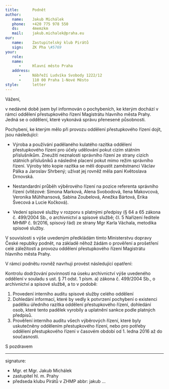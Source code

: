 ```yaml
---
title:      Podnět
author:
   name:    Jakub Michálek
   phone:   +420 775 978 550
   ds:      4memzkm
   mail:    jakub.michalek@praha.eu
our:
   name:    Zastupitelský klub Pirátů
   sign:    ZK Pha \#5769
your:
   role:    
   name:    
      -     Hlavní město Praha
   address:
      -     Nábřeží Ludvíka Svobody 1222/12
      -     110 00 Praha 1-Nové Město
style:      letter
---
```


Vážení,

v nedávné době jsem byl informován o pochybeních, ke kterým dochází v rámci oddělení přestupkového řízení Magistrátu hlavního města Prahy. Jedná se o oddělení, které vykonává správu přenesené působnosti. 

Pochybení, ke kterým mělo při provozu oddělení přestupkového řízení dojít, jsou následující: 

* Výroba a používání padělaného kulatého razítka oddělení přestupkového řízení pro účely udělování pokut cizím státním příslušníkům. Zneužití neznalosti správního řízení ze strany cizích státních příslušníků a následné placení pokut mimo režim správního řízení. Výroby této kopie razítka se měli dopustit zaměstnanci Václav Pálka a Jaroslav Shrbený; užívat jej rovněž měla paní Květoslava Drnovská.

* Nestandardní průběh výběrového řízení na pozice referenta správního řízení (vítězové: Simona Marková, Alena Svobodová, Ilena Makovcová, Veronika Mühlhansová, Sabina Zoubelová, Anežka Bártová, Erika Švecová a Lucie Kočková).

* Vedení spisové služby v rozporu s platnými předpisy (§ 64 a 65 zákona č. 499/2004 Sb., o archivnictví a spisové službě; čl. 5 Nařízení ředitele MHMP č. 9/2016, spisový řád) ze strany Mgr Karla Váchala, metodika spisové služby.

V souvislosti s výše uvedeným předkládám tímto Ministerstvu dopravy České republky podnět, na základě něhož žádám o prověření a prošetření celé záležitosti a provozu oddělení přestupkového řízení Magistrátu hlavního města Prahy. 

V rámci podnětu rovněž navrhuji provést následující opatření:

Kontrolu dodržování povinností na úseku archivnictví výše uvedeného oddělení v souladu s ust. § 71 odst. 1 písm. a) zákona č. 499/2004 Sb., o archivnictví a spisové službě, a to v podobě:

1. Provedení interního auditu spisové služby celého oddělení
2. Dohledání informací, které by vedly k potvrzení pochybení o existenci padělku úředního razítka oddělení přestupkového řízení, dohledání osob, které tento padělek vyrobily a uplatnění sankce podle platných předpisů.
3. Prověření interního auditu všech výběrových řízení, které byly uskutečněny oddělením přestupkového řízení, nebo pro potřeby oddělení přestupkového řízení v časovém období od 1. ledna 2016 až do současnosti. 

S pozdravem

---
signature: 
  - Mgr. et Mgr. Jakub Michálek
  - zastupitel hl. m. Prahy
  - předseda klubu Pirátů v ZHMP
abbr:       jakub
...
